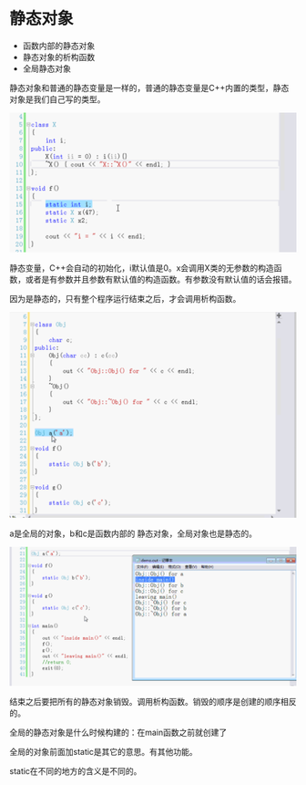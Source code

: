 # 静态对象

- 函数内部的静态对象
- 静态对象的析构函数
- 全局静态对象

静态对象和普通的静态变量是一样的，普通的静态变量是C++内置的类型，静态对象是我们自己写的类型。

![image-20190701143005366](assets/image-20190701143005366.png)

静态变量，C++会自动的初始化，i默认值是0。x会调用X类的无参数的构造函数，或者是有参数并且参数有默认值的构造函数。有参数没有默认值的话会报错。

因为是静态的，只有整个程序运行结束之后，才会调用析构函数。

![image-20190701151045753](assets/image-20190701151045753.png)

a是全局的对象，b和c是函数内部的 静态对象，全局对象也是静态的。

![image-20190701151754913](assets/image-20190701151754913.png)

结束之后要把所有的静态对象销毁。调用析构函数。销毁的顺序是创建的顺序相反的。

全局的静态对象是什么时候构建的：在main函数之前就创建了

全局的对象前面加static是其它的意思。有其他功能。

static在不同的地方的含义是不同的。